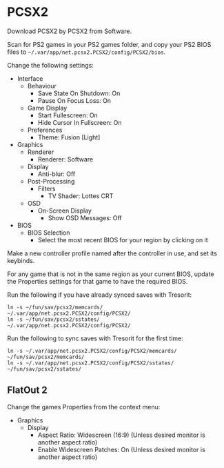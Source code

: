 # PCSX2

Download PCSX2 by PCSX2 from Software.

Scan for PS2 games in your PS2 games folder, and copy your PS2 BIOS files to `~/.var/app/net.pcsx2.PCSX2/config/PCSX2/bios`.

Change the following settings:

- Interface
  - Behaviour
    - Save State On Shutdown: On
    - Pause On Focus Loss: On
  - Game Display
    - Start Fullescreen: On
    - Hide Cursor In Fullscreen: On
  - Preferences
    - Theme: Fusion [Light]
- Graphics
  - Renderer
    - Renderer: Software
  - Display
    - Anti-blur: Off
  - Post-Processing
    - Filters
      - TV Shader: Lottes CRT
  - OSD
    - On-Screen Display
      - Show OSD Messages: Off
- BIOS
  - BIOS Selection
    - Select the most recent BIOS for your region by clicking on it

Make a new controller profile named after the controller in use, and set its keybinds.

For any game that is not in the same region as your current BIOS, update the Properties settings for that game to have the required BIOS.

Run the following if you have already synced saves with Tresorit:

```
ln -s ~/fun/sav/pcsx2/memcards/ ~/.var/app/net.pcsx2.PCSX2/config/PCSX2/
ln -s ~/fun/sav/pcsx2/sstates/ ~/.var/app/net.pcsx2.PCSX2/config/PCSX2/
```

Run the following to sync saves with Tresorit for the first time:

```
ln -s ~/.var/app/net.pcsx2.PCSX2/config/PCSX2/memcards/ ~/fun/sav/pcsx2/memcards/
ln -s ~/.var/app/net.pcsx2.PCSX2/config/PCSX2/sstates/ ~/fun/sav/pcsx2/sstates/
```

## FlatOut 2

Change the games Properties from the context menu:

- Graphics
  - Display
    - Aspect Ratio: Widescreen (16:9) (Unless desired monitor is another aspect ratio)
    - Enable Widescreen Patches: On (Unless desired monitor is another aspect ratio)
